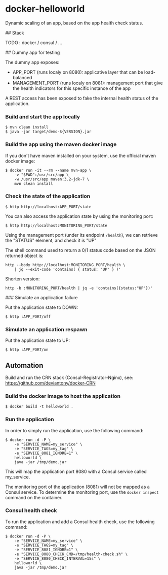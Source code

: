 # docker-helloworld

Dynamic scaling of an app, based on the app health check status.

## Stack

TODO : docker / consul / ...

## Dummy app for testing

The dummy app exposes:
* APP_PORT (runs localy on 8080): applicative layer that can be load-balanced
* MANAGEMENT_PORT (runs localy on 8081): management port that give the health indicators for this specific instance of the app

A REST access has been exposed to fake the internal health status of the application.

### Build and start the app locally

```
$ mvn clean install
$ java -jar target/demo-${VERSION}.jar
```

### Build the app using the maven docker image

If you don't have maven installed on your system, use the official maven docker image:

```
$ docker run -it --rm --name mvn-app \
    -v "$PWD":/usr/src/app \
    -w /usr/src/app maven:3.2-jdk-7 \
    mvn clean install
```

### Check the state of the application

```
$ http http://localhost:APP_PORT/state
```

You can also access the application state by using the monitoring port:

```
$ http http://localhost:MONITORING_PORT/state
```

Using the management port (under its endpoint `/health`), we can retrieve the "STATUS" element, and check it is "UP"

The shell command used to return a 0/1 status code based on the JSON returned object is:

```
http --body http://localhost:MONITORING_PORT/health \
    | jq --exit-code 'contains( { status: "UP" } )'
```

Shorten version:

```
http -b :MONITORING_PORT/health | jq -e 'contains({status:"UP"})'
```

### Simulate an application failure

Put the application state to DOWN:

```
$ http :APP_PORT/off
```

### Simulate an application respawn

Put the application state to UP:

```
$ http :APP_PORT/on
```

## Automation

Build and run the CRN stack (Consul-Registrator-Nginx), see: https://github.com/deviantony/docker-CRN

### Build the docker image to host the application

```
$ docker build -t helloworld .
```

### Run the application

In order to simply run the application, use the following command:

```
$ docker run -d -P \
    -e "SERVICE_NAME=my_service" \
    -e "SERVICE_TAGS=my_tag" \
    -e "SERVICE_8081_IGNORE=1" \
    helloworld \
    java -jar /tmp/demo.jar
```

This will map the application port 8080 with a Consul service called my_service. 

The monitoring port of the application (8081) will not be mapped as a Consul service. To determine the monitoring port, use the `docker inspect` command on the container.

### Consul health check

To run the application and add a Consul health check, use the following command:

```
$ docker run -d -P \
    -e "SERVICE_NAME=my_service" \
    -e "SERVICE_TAGS=my_tag" \
    -e "SERVICE_8081_IGNORE=1" \
    -e "SERVICE_8080_CHECK_CMD=/tmp/health-check.sh" \
    -e "SERVICE_8080_CHECK_INTERVAL=15s" \
    helloworld \
    java -jar /tmp/demo.jar
```

